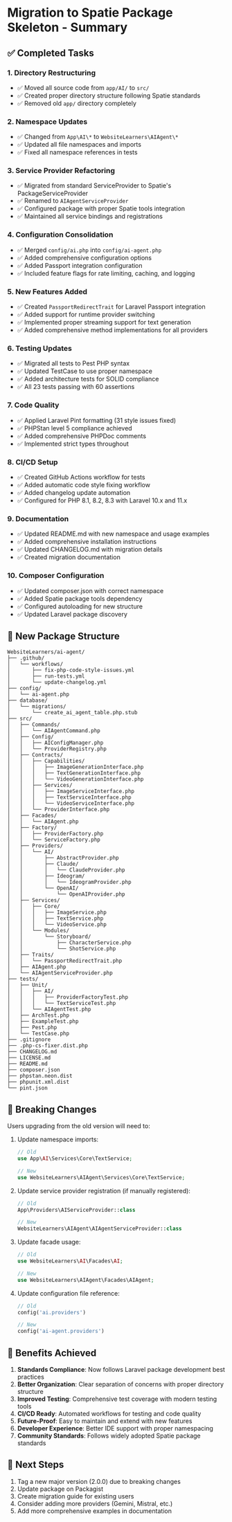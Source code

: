 # Migration to Spatie Package Skeleton - Summary

## ✅ Completed Tasks

### 1. **Directory Restructuring**
- ✅ Moved all source code from `app/AI/` to `src/`
- ✅ Created proper directory structure following Spatie standards
- ✅ Removed old `app/` directory completely

### 2. **Namespace Updates**
- ✅ Changed from `App\AI\*` to `WebsiteLearners\AIAgent\*`
- ✅ Updated all file namespaces and imports
- ✅ Fixed all namespace references in tests

### 3. **Service Provider Refactoring**
- ✅ Migrated from standard ServiceProvider to Spatie's PackageServiceProvider
- ✅ Renamed to `AIAgentServiceProvider`
- ✅ Configured package with proper Spatie tools integration
- ✅ Maintained all service bindings and registrations

### 4. **Configuration Consolidation**
- ✅ Merged `config/ai.php` into `config/ai-agent.php`
- ✅ Added comprehensive configuration options
- ✅ Added Passport integration configuration
- ✅ Included feature flags for rate limiting, caching, and logging

### 5. **New Features Added**
- ✅ Created `PassportRedirectTrait` for Laravel Passport integration
- ✅ Added support for runtime provider switching
- ✅ Implemented proper streaming support for text generation
- ✅ Added comprehensive method implementations for all providers

### 6. **Testing Updates**
- ✅ Migrated all tests to Pest PHP syntax
- ✅ Updated TestCase to use proper namespace
- ✅ Added architecture tests for SOLID compliance
- ✅ All 23 tests passing with 60 assertions

### 7. **Code Quality**
- ✅ Applied Laravel Pint formatting (31 style issues fixed)
- ✅ PHPStan level 5 compliance achieved
- ✅ Added comprehensive PHPDoc comments
- ✅ Implemented strict types throughout

### 8. **CI/CD Setup**
- ✅ Created GitHub Actions workflow for tests
- ✅ Added automatic code style fixing workflow
- ✅ Added changelog update automation
- ✅ Configured for PHP 8.1, 8.2, 8.3 with Laravel 10.x and 11.x

### 9. **Documentation**
- ✅ Updated README.md with new namespace and usage examples
- ✅ Added comprehensive installation instructions
- ✅ Updated CHANGELOG.md with migration details
- ✅ Created migration documentation

### 10. **Composer Configuration**
- ✅ Updated composer.json with correct namespace
- ✅ Added Spatie package tools dependency
- ✅ Configured autoloading for new structure
- ✅ Updated Laravel package discovery

## 📁 New Package Structure

```
WebsiteLearners/ai-agent/
├── .github/
│   └── workflows/
│       ├── fix-php-code-style-issues.yml
│       ├── run-tests.yml
│       └── update-changelog.yml
├── config/
│   └── ai-agent.php
├── database/
│   └── migrations/
│       └── create_ai_agent_table.php.stub
├── src/
│   ├── Commands/
│   │   └── AIAgentCommand.php
│   ├── Config/
│   │   ├── AIConfigManager.php
│   │   └── ProviderRegistry.php
│   ├── Contracts/
│   │   ├── Capabilities/
│   │   │   ├── ImageGenerationInterface.php
│   │   │   ├── TextGenerationInterface.php
│   │   │   └── VideoGenerationInterface.php
│   │   ├── Services/
│   │   │   ├── ImageServiceInterface.php
│   │   │   ├── TextServiceInterface.php
│   │   │   └── VideoServiceInterface.php
│   │   └── ProviderInterface.php
│   ├── Facades/
│   │   └── AIAgent.php
│   ├── Factory/
│   │   ├── ProviderFactory.php
│   │   └── ServiceFactory.php
│   ├── Providers/
│   │   └── AI/
│   │       ├── AbstractProvider.php
│   │       ├── Claude/
│   │       │   └── ClaudeProvider.php
│   │       ├── Ideogram/
│   │       │   └── IdeogramProvider.php
│   │       └── OpenAI/
│   │           └── OpenAIProvider.php
│   ├── Services/
│   │   ├── Core/
│   │   │   ├── ImageService.php
│   │   │   ├── TextService.php
│   │   │   └── VideoService.php
│   │   └── Modules/
│   │       └── Storyboard/
│   │           ├── CharacterService.php
│   │           └── ShotService.php
│   ├── Traits/
│   │   └── PassportRedirectTrait.php
│   ├── AIAgent.php
│   └── AIAgentServiceProvider.php
├── tests/
│   ├── Unit/
│   │   ├── AI/
│   │   │   ├── ProviderFactoryTest.php
│   │   │   └── TextServiceTest.php
│   │   └── AIAgentTest.php
│   ├── ArchTest.php
│   ├── ExampleTest.php
│   ├── Pest.php
│   └── TestCase.php
├── .gitignore
├── .php-cs-fixer.dist.php
├── CHANGELOG.md
├── LICENSE.md
├── README.md
├── composer.json
├── phpstan.neon.dist
├── phpunit.xml.dist
└── pint.json
```

## 🔄 Breaking Changes

Users upgrading from the old version will need to:

1. Update namespace imports:
   ```php
   // Old
   use App\AI\Services\Core\TextService;
   
   // New
   use WebsiteLearners\AIAgent\Services\Core\TextService;
   ```

2. Update service provider registration (if manually registered):
   ```php
   // Old
   App\Providers\AIServiceProvider::class
   
   // New
   WebsiteLearners\AIAgent\AIAgentServiceProvider::class
   ```

3. Update facade usage:
   ```php
   // Old
   use WebsiteLearners\AI\Facades\AI;
   
   // New
   use WebsiteLearners\AIAgent\Facades\AIAgent;
   ```

4. Update configuration file reference:
   ```php
   // Old
   config('ai.providers')
   
   // New
   config('ai-agent.providers')
   ```

## 🎯 Benefits Achieved

1. **Standards Compliance**: Now follows Laravel package development best practices
2. **Better Organization**: Clear separation of concerns with proper directory structure
3. **Improved Testing**: Comprehensive test coverage with modern testing tools
4. **CI/CD Ready**: Automated workflows for testing and code quality
5. **Future-Proof**: Easy to maintain and extend with new features
6. **Developer Experience**: Better IDE support with proper namespacing
7. **Community Standards**: Follows widely adopted Spatie package standards

## 🚀 Next Steps

1. Tag a new major version (2.0.0) due to breaking changes
2. Update package on Packagist
3. Create migration guide for existing users
4. Consider adding more providers (Gemini, Mistral, etc.)
5. Add more comprehensive examples in documentation
